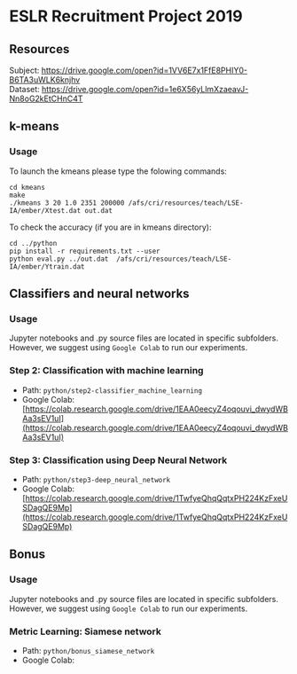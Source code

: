 # ESLR Recruitment Project 2019

## Resources

Subject: https://drive.google.com/open?id=1VV6E7x1FfE8PHIY0-B6TA3uWLK6knjhv  
Dataset: https://drive.google.com/open?id=1e6X56yLlmXzaeavJ-Nn8oG2kEtCHnC4T

## k-means

### Usage

To launch the kmeans please type the folowing commands:
```
cd kmeans
make
./kmeans 3 20 1.0 2351 200000 /afs/cri/resources/teach/LSE-IA/ember/Xtest.dat out.dat
```

To check the accuracy (if you are in kmeans directory):
```
cd ../python
pip install -r requirements.txt --user
python eval.py ../out.dat  /afs/cri/resources/teach/LSE-IA/ember/Ytrain.dat
```

## Classifiers and neural networks

### Usage

Jupyter notebooks and .py source files are located in specific subfolders. However, we suggest using `Google Colab` to run our experiments.

### Step 2: Classification with machine learning

- Path: `python/step2-classifier_machine_learning`
- Google Colab: [https://colab.research.google.com/drive/1EAA0eecyZ4oqouvi_dwydWBAa3sEV1uI](https://colab.research.google.com/drive/1EAA0eecyZ4oqouvi_dwydWBAa3sEV1uI)

### Step 3: Classification using Deep Neural Network

- Path: `python/step3-deep_neural_network`
- Google Colab: [https://colab.research.google.com/drive/1TwfyeQhqQqtxPH224KzFxeUSDagQE9Mp](https://colab.research.google.com/drive/1TwfyeQhqQqtxPH224KzFxeUSDagQE9Mp)

## Bonus

### Usage

Jupyter notebooks and .py source files are located in specific subfolders. However, we suggest using `Google Colab` to run our experiments.

### Metric Learning: Siamese network

- Path: `python/bonus_siamese_network`
- Google Colab: []()
